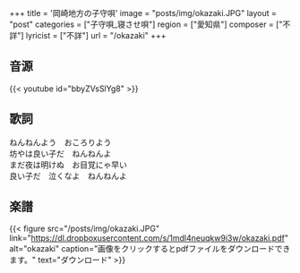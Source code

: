 +++
title = '岡崎地方の子守唄'
image = "posts/img/okazaki.JPG"
layout = "post"
categories = ["子守唄_寝させ唄"]
region = ["愛知県"]
composer = ["不詳"]
lyricist = ["不詳"]
url = "/okazaki"
+++

## 音源
{{< youtube id="bbyZVsSlYg8" >}}

## 歌詞
ねんねんよう　おころりよう  
坊やは良い子だ　ねんねんよ  
まだ夜は明けぬ　お目覚にゃ早い  
良い子だ　泣くなよ　ねんねんよ  

## 楽譜
{{< figure src="/posts/img/okazaki.JPG" link="https://dl.dropboxusercontent.com/s/1mdl4neuqkw9i3w/okazaki.pdf" alt="okazaki" caption="画像をクリックするとpdfファイルをダウンロードできます。" text="ダウンロード" >}}
